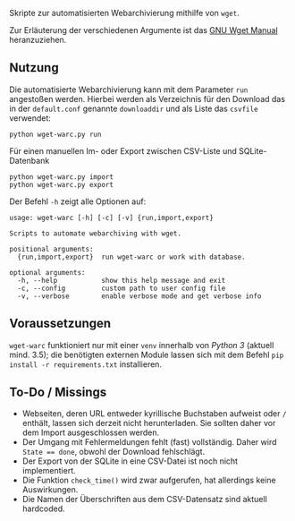 Skripte zur automatisierten Webarchivierung mithilfe von `wget`.

Zur Erläuterung der verschiedenen Argumente ist das [GNU Wget Manual](https://www.gnu.org/software/wget/manual/wget.html) heranzuziehen.

## Nutzung

Die automatisierte Webarchivierung kann mit dem Parameter `run` angestoßen werden. Hierbei werden als Verzeichnis für den Download das in der `default.conf` genannte `downloaddir` und als Liste das `csvfile` verwendet:

```
python wget-warc.py run
```

Für einen manuellen Im- oder Export zwischen CSV-Liste und SQLite-Datenbank 

```
python wget-warc.py import
python wget-warc.py export
```

Der Befehl `-h` zeigt alle Optionen auf:

```
usage: wget-warc [-h] [-c] [-v] {run,import,export}

Scripts to automate webarchiving with wget.

positional arguments:
  {run,import,export}  run wget-warc or work with database.

optional arguments:
  -h, --help           show this help message and exit
  -c, --config         custom path to user config file
  -v, --verbose        enable verbose mode and get verbose info
```

## Voraussetzungen 

`wget-warc` funktioniert nur mit einer `venv` innerhalb von _Python 3_ (aktuell mind. 3.5); die benötigten externen Module lassen sich mit dem Befehl `pip install -r requirements.txt` installieren.

## To-Do / Missings

* Webseiten, deren URL entweder kyrillische Buchstaben aufweist oder `/` enthält, lassen sich derzeit nicht herunterladen. Sie sollten daher vor dem Import ausgeschlossen werden.
* Der Umgang mit Fehlermeldungen fehlt (fast) vollständig. Daher wird `State == done`, obwohl der Download fehlschlägt.
* Der Export von der SQLite in eine CSV-Datei ist noch nicht implementiert.
* Die Funktion `check_time()` wird zwar aufgerufen, hat allerdings keine Auswirkungen.
* Die Namen der Überschriften aus dem CSV-Datensatz sind aktuell hardcoded.
